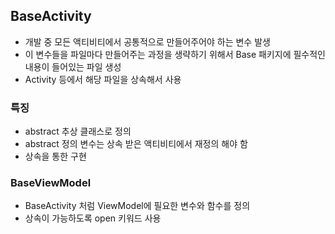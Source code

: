 
## BaseActivity

- 개발 중 모든 액티비티에서 공통적으로 만들어주어야 하는 변수 발생
- 이 변수들을 파일마다 만들어주는 과정을 생략하기 위해서 Base 패키지에 필수적인 내용이 들어있는 파일 생성
- Activity 등에서 해당 파일을 상속해서 사용


### 특징
- abstract 추상 클래스로 정의
- abstract 정의 변수는 상속 받은 액티비티에서 재정의 해야 함
- 상속을 통한 구현 

### BaseViewModel
- BaseActivity 처럼 ViewModel에 필요한 변수와 함수를 정의
- 상속이 가능하도록 open 키워드 사용 